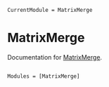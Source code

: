 ```@meta
CurrentModule = MatrixMerge
```

# MatrixMerge

Documentation for [MatrixMerge](https://github.com/kchu25/MatrixMerge.jl).

```@index
```

```@autodocs
Modules = [MatrixMerge]
```

